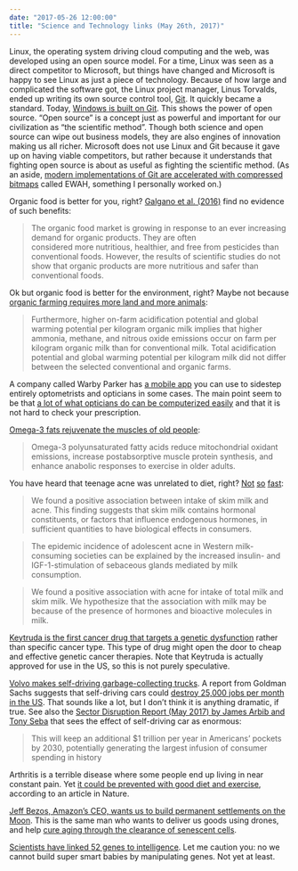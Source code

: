 ```yaml
---
date: "2017-05-26 12:00:00"
title: "Science and Technology links (May 26th, 2017)"
---
```




Linux, the operating system driving cloud computing and the web, was developed using an open source model. For a time, Linux was seen as a direct competitor to Microsoft, but things have changed and Microsoft is happy to see Linux as just a piece of technology. Because of how large and complicated the software got, the Linux project manager, Linus Torvalds, ended up writing its own source control tool, [Git](https://en.wikipedia.org/wiki/Git). It quickly became a standard. Today, [Windows is built on Git](https://www.theregister.co.uk/2017/05/25/windows_is_now_built_on_git/). This shows the power of open source. &ldquo;Open source&rdquo; is a concept just as powerful and important for our civilization as &ldquo;the scientific method&rdquo;. Though both science and open source can wipe out business models, they are also engines of innovation making us all richer. Microsoft does not use Linux and Git because it gave up on having viable competitors, but rather because it understands that fighting open source is about as useful as fighting the scientific method. (As an aside, [modern implementations of Git are accelerated with compressed bitmaps](https://github.com/git/git/tree/master/ewah) called EWAH, something I personally worked on.)

Organic food is better for you, right? [Galgano et al. (2016)](https://www.cogentoa.com/article/10.1080/23311932.2016.1142818.pdf) find no evidence of such benefits:

>  The organic food market is growing in response to an ever increasing demand for organic products. They are often<br/>
considered more nutritious, healthier, and free from pesticides than conventional foods. However, the results of scientific studies do not show that organic products are more nutritious and safer than conventional foods.



Ok but organic food is better for the environment, right? Maybe not because [organic farming requires more land and more animals](http://www.sciencedirect.com/science/article/pii/S0308521X07000819):

> Furthermore, higher on-farm acidification potential and global warming potential per kilogram organic milk implies that higher ammonia, methane, and nitrous oxide emissions occur on farm per kilogram organic milk than for conventional milk. Total acidification potential and global warming potential per kilogram milk did not differ between the selected conventional and organic farms.

A company called Warby Parker has [a mobile app](https://itunes.apple.com/us/app/prescription-check/id1209102842?mt=8) you can use to sidestep entirely optometrists and opticians in some cases. The main point seem to be that [a lot of what opticians do can be computerized easily](https://ca.warbyparker.com/pd/instructions) and that it is not hard to check your prescription.

[Omega-3 fats rejuvenate the muscles of old people](http://www.aging-us.com/article/101210):

> Omega-3 polyunsaturated fatty acids reduce mitochondrial oxidant emissions, increase postabsorptive muscle protein synthesis, and enhance anabolic responses to exercise in older adults.


You have heard that teenage acne was unrelated to diet, right? [Not](http://www.sciencedirect.com/science/article/pii/S0190962207024024) [so](http://onlinelibrary.wiley.com/doi/10.1111/j.1610-0387.2009.07019.x/full) [fast](http://www.sciencedirect.com/science/article/pii/S0190962204021589):

> We found a positive association between intake of skim milk and acne. This finding suggests that skim milk contains hormonal constituents, or factors that influence endogenous hormones, in sufficient quantities to have biological effects in consumers.


> The epidemic incidence of adolescent acne in Western milk-consuming societies can be explained by the increased insulin- and IGF-1-stimulation of sebaceous glands mediated by milk consumption.


> We found a positive association with acne for intake of total milk and skim milk. We hypothesize that the association with milk may be because of the presence of hormones and bioactive molecules in milk.


[Keytruda is the first cancer drug that targets a genetic dysfunction](https://www.technologyreview.com/s/607927/drug-is-first-to-treat-cancer-based-on-genetics-not-location/) rather than specific cancer type. This type of drug might open the door to cheap and effective genetic cancer therapies. Note that Keytruda is actually approved for use in the US, so this is not purely speculative.

[Volvo makes self-driving garbage-collecting trucks](http://www.pcmag.com/news/353778/volvos-self-driving-garbage-truck-wants-your-trash). A report from Goldman Sachs suggests that self-driving cars could [destroy 25,000 jobs per month in the US](http://www.cnbc.com/2017/05/22/goldman-sachs-analysis-of-autonomous-vehicle-job-loss.html). That sounds like a lot, but I don&rsquo;t think it is anything dramatic, if true. See also the [Sector Disruption Report (May 2017) by James Arbib and Tony Seba](https://static1.squarespace.com/static/585c3439be65942f022bbf9b/t/591a2e4be6f2e1c13df930c5/1494888038959/RethinkX+Report_051517.pdf) that sees the effect of self-driving car as enormous:

>  This will keep an additional $1 trillion per year in Americans&rsquo; pockets by 2030, potentially generating the largest infusion of consumer spending in history


Arthritis is a terrible disease where some people end up living in near constant pain. Yet [it could be prevented with good diet and exercise](http://www.nature.com/nrrheum/journal/v13/n5/abs/nrrheum.2017.50.html), according to an article in Nature.

[Jeff Bezos, Amazon&rsquo;s CEO, wants us to build permanent settlements on the Moon](https://www.geekwire.com/2017/jeff-bezos-blue-origin-moon/). This is the same man who wants to deliver us goods using drones, and help [cure aging through the clearance of senescent cells](https://techcrunch.com/2016/10/27/jeff-bezos-mayo-clinic-back-anti-aging-startup-unity-biotechnology-for-116-million/).

[Scientists have linked 52 genes to intelligence](https://mobile.nytimes.com/2017/05/22/science/52-genes-human-intelligence.html). Let me caution you: no we cannot build super smart babies by manipulating genes. Not yet at least.

